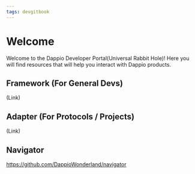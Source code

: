 ```yaml
---
tags: devgitbook
---
```


# Welcome


Welcome to the Dappio Developer Portal(Universal Rabbit Hole)! Here you will find resources that will help you interact with Dappio products.


## Framework (For General Devs)


(Link)


## Adapter (For Protocols / Projects)


(Link)


## Navigator


https://github.com/DappioWonderland/navigator 

